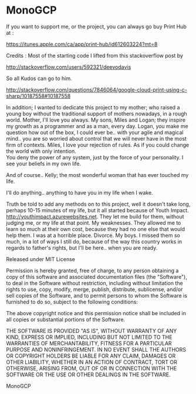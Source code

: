 MonoGCP
=======
If you want to support me, or the project, you can always go buy Print Hub at :

https://itunes.apple.com/ca/app/print-hub/id612603224?mt=8

Credits : Most of the starting code I lifted from this stackoverflow post by

http://stackoverflow.com/users/592321/deevodavis

So all Kudos can go to him.

http://stackoverflow.com/questions/7846064/google-cloud-print-using-c-sharp/10187558#10187558

In addition; I wanted to dedicate this project to my mother; who raised a young boy without the traditional support
of mothers nowadays, in a rough world.  Mother, I'll love you always.  My sons, Miles and Logan;
they inspire my growth as a programmer and as a man, every day. Logan, you make me question how out of the box,
I could ever be.. with your agile and magical mind.. you are so worried about control that we will never have in the most 
firm of contexts.  Miles, I love your rejection of rules.  As if you could change the world with only intention.  
You deny the power of any system, just by the force of your personality.  I see your beliefs in my own life.

And of course.. Kelly; the most wonderful woman that has ever touched my life.  

I'll do anything.. anything to have you in my life when I wake.

Truth be told to add any methods on to this project, well it doesn't take long, perhaps 10-15 minutes of my life, 
but it all started because of Youth Impact.  http://youthimpact.azurewebsites.net.  They let me build for them,
without judging me, or my life at that point.  My weaknesses.  They allowed me to learn so much at their own cost,
because they had no one else that would help them.  I was at a horrible place.  Divorce.  My boys.  I missed them
so much, in a lot of ways I still do, because of the way this country works in regards to father's rights,
but I'll be here.. when you are ready.  

Released under MIT License

Permission is hereby granted, free of charge, to any person obtaining a copy of this software and associated documentation files (the "Software"), to deal in the Software without restriction, including without limitation the rights to use, copy, modify, merge, publish, distribute, sublicense, and/or sell copies of the Software, and to permit persons to whom the Software is furnished to do so, subject to the following conditions:

The above copyright notice and this permission notice shall be included in all copies or substantial portions of the Software.

THE SOFTWARE IS PROVIDED "AS IS", WITHOUT WARRANTY OF ANY KIND, EXPRESS OR IMPLIED, INCLUDING BUT NOT LIMITED TO THE WARRANTIES OF MERCHANTABILITY, FITNESS FOR A PARTICULAR PURPOSE AND NONINFRINGEMENT. IN NO EVENT SHALL THE AUTHORS OR COPYRIGHT HOLDERS BE LIABLE FOR ANY CLAIM, DAMAGES OR OTHER LIABILITY, WHETHER IN AN ACTION OF CONTRACT, TORT OR OTHERWISE, ARISING FROM, OUT OF OR IN CONNECTION WITH THE SOFTWARE OR THE USE OR OTHER DEALINGS IN THE SOFTWARE.

MonoGCP
